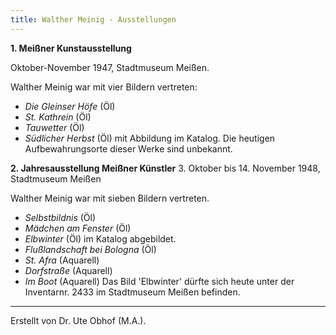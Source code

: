 ```yaml
---
title: Walther Meinig - Ausstellungen
---
```


**1. Meißner Kunstausstellung**

Oktober-November 1947, Stadtmuseum Meißen.

Walther Meinig war mit vier Bildern vertreten:
* *Die Gleinser Höfe* (Öl)
* *St. Kathrein* (Öl)
* *Tauwetter* (Öl)
* *Südlicher Herbst* (Öl) mit Abbildung im Katalog.
Die heutigen Aufbewahrungsorte dieser Werke sind unbekannt.

**2. Jahresausstellung Meißner Künstler**
3. Oktober bis 14. November 1948, Stadtmuseum Meißen

Walther Meinig war mit sieben Bildern vertreten.
* *Selbstbildnis* (Öl)
* *Mädchen am Fenster* (Öl)
* *Elbwinter* (Öl) im Katalog abgebildet.
* *Flußlandschaft bei Bologna* (Öl)
* *St. Afra* (Aquarell)
* *Dorfstraße* (Aquarell)
* *Im Boot* (Aquarell)
Das Bild 'Elbwinter' dürfte sich heute unter der Inventarnr. 2433 im Stadtmuseum Meißen befinden.



---

Erstellt von Dr. Ute Obhof (M.A.).  


